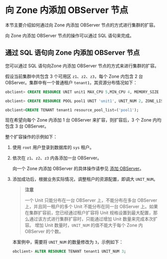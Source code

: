 # 向 Zone 内添加 OBServer 节点

本节主要介绍如何通过向 Zone 内添加 OBServer 节点的方式进行集群的扩容。

向 Zone 内添加 OBServer 节点的操作可以通过 SQL 语句来完成。

## 通过 SQL 语句向 Zone 内添加 OBServer 节点

您可以通过 SQL 语句向Zone 内添加 OBServer 节点的方式来进行集群的扩容。

假设当前集群中共包含 3 个可用区 `z1`、`z2`、`z3`，每个 Zone 内包含 2 台 OBServer。集群中有一个普通租户 `tenant1`，其资源分布情况如下：

```sql
obclient> CREATE RESOURCE UNIT unit1 MAX_CPU 5,MIN_CPU 4, MEMORY_SIZE '36G', MAX_IOPS 1024, MIN_IOPS 1024, IOPS_WEIGHT=0, LOG_DISK_SIZE = '2G';

obclient> CREATE RESOURCE POOL pool1 UNIT 'unit1', UNIT_NUM 2, ZONE_LIST ('z1','z2','z3');

obclient>CREATE TENANT tenant1 resource_pool_list=('pool1');
```

现在希望向每个 Zone 内添加 1 台 OBServer 来扩容，则扩容后，3 个 Zone 内均包含 3 台 OBServer。

整个扩容操作的示例如下：

1. 使用 `root` 用户登录到数据库的 `sys` 租户。

2. 依次在 `z1`、`z2`、`z3` 内各添加一台 OBServer。

   向一个 Zone 内添加 OBServer 的具体操作请参见 [添加 OBServer](../../../../2.basic-database-management/1.manage-clusters/5.manage-observer/1.add-observer.md)。

3. 添加成功后，根据业务实际情况，调整租户的资源配置，即调大 `UNIT_NUM`。

   >**注意**
   >
   >一个 Unit 只能分布在一台 OBServer 上，不能分布在多台 OBServer 上，并且同一租户的多个 Unit 不能分布在同一台 OBServer 上。如果在集群扩容前，您已经通过租户扩容将 Unit 规格设置到最大配置，那么通过该方式进行集群扩容时，只能通过增加 Unit 数量来完成本次扩容。 增加 Unit 数量时，`UNIT_NUM` 的值不能大于每个 Zone 内 OBServer 的个数。

   本案例中，需要将 `UNIT_NUM` 的数量修改为 `3`，示例如下：

   ```sql
   obclient> ALTER RESOURCE TENANT tenant1 UNIT_NUM 3; 
   ```
